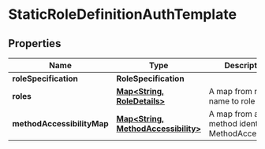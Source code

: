 

# StaticRoleDefinitionAuthTemplate


## Properties

| Name | Type | Description | Notes |
|------------ | ------------- | ------------- | -------------|
|**roleSpecification** | **RoleSpecification** |  |  |
|**roles** | [**Map&lt;String, RoleDetails&gt;**](RoleDetails.md) | A map from role name to role details |  [optional] |
|**methodAccessibilityMap** | [**Map&lt;String, MethodAccessibility&gt;**](MethodAccessibility.md) | A map from a method identifier to MethodAccessibility |  |



